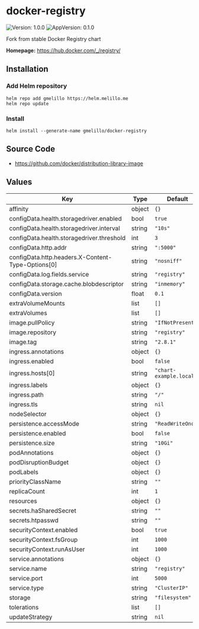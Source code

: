 # docker-registry

![Version: 1.0.0](https://img.shields.io/badge/Version-1.9.9-informational?style=flat-square) ![AppVersion: 0.1.0](https://img.shields.io/badge/AppVersion-2.8.1-informational?style=flat-square)

Fork from stable Docker Registry chart

**Homepage:** <https://hub.docker.com/_/registry/>

## Installation

### Add Helm repository

```shell
helm repo add gmelillo https://helm.melillo.me
helm repo update
```

### Install

```shell
helm install --generate-name gmelillo/docker-registry
```

## Source Code

- <https://github.com/docker/distribution-library-image>

## Values

| Key                                               | Type   | Default                 | Description |
| ------------------------------------------------- | ------ | ----------------------- | ----------- |
| affinity                                          | object | `{}`                    |             |
| configData.health.storagedriver.enabled           | bool   | `true`                  |             |
| configData.health.storagedriver.interval          | string | `"10s"`                 |             |
| configData.health.storagedriver.threshold         | int    | `3`                     |             |
| configData.http.addr                              | string | `":5000"`               |             |
| configData.http.headers.X-Content-Type-Options[0] | string | `"nosniff"`             |             |
| configData.log.fields.service                     | string | `"registry"`            |             |
| configData.storage.cache.blobdescriptor           | string | `"inmemory"`            |             |
| configData.version                                | float  | `0.1`                   |             |
| extraVolumeMounts                                 | list   | `[]`                    |             |
| extraVolumes                                      | list   | `[]`                    |             |
| image.pullPolicy                                  | string | `"IfNotPresent"`        |             |
| image.repository                                  | string | `"registry"`            |             |
| image.tag                                         | string | `"2.8.1"`               |             |
| ingress.annotations                               | object | `{}`                    |             |
| ingress.enabled                                   | bool   | `false`                 |             |
| ingress.hosts[0]                                  | string | `"chart-example.local"` |             |
| ingress.labels                                    | object | `{}`                    |             |
| ingress.path                                      | string | `"/"`                   |             |
| ingress.tls                                       | string | `nil`                   |             |
| nodeSelector                                      | object | `{}`                    |             |
| persistence.accessMode                            | string | `"ReadWriteOnce"`       |             |
| persistence.enabled                               | bool   | `false`                 |             |
| persistence.size                                  | string | `"10Gi"`                |             |
| podAnnotations                                    | object | `{}`                    |             |
| podDisruptionBudget                               | object | `{}`                    |             |
| podLabels                                         | object | `{}`                    |             |
| priorityClassName                                 | string | `""`                    |             |
| replicaCount                                      | int    | `1`                     |             |
| resources                                         | object | `{}`                    |             |
| secrets.haSharedSecret                            | string | `""`                    |             |
| secrets.htpasswd                                  | string | `""`                    |             |
| securityContext.enabled                           | bool   | `true`                  |             |
| securityContext.fsGroup                           | int    | `1000`                  |             |
| securityContext.runAsUser                         | int    | `1000`                  |             |
| service.annotations                               | object | `{}`                    |             |
| service.name                                      | string | `"registry"`            |             |
| service.port                                      | int    | `5000`                  |             |
| service.type                                      | string | `"ClusterIP"`           |             |
| storage                                           | string | `"filesystem"`          |             |
| tolerations                                       | list   | `[]`                    |             |
| updateStrategy                                    | string | `nil`                   |             |
